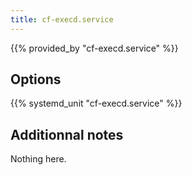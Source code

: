 ```yaml
---
title: cf-execd.service
---
```


{{% provided_by "cf-execd.service" %}}

## Options

{{% systemd_unit "cf-execd.service" %}}

## Additionnal notes

Nothing here.